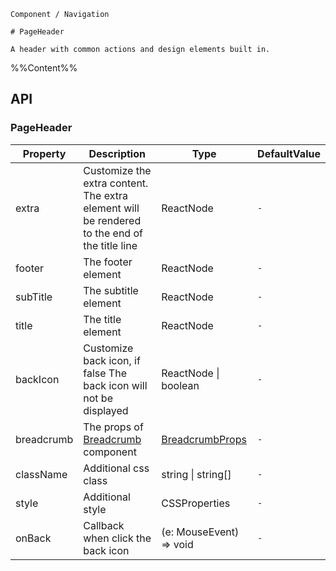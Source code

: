 `````
Component / Navigation

# PageHeader

A header with common actions and design elements built in.
`````

%%Content%%

## API

### PageHeader

|Property|Description|Type|DefaultValue|
|---|---|---|---|
|extra|Customize the extra content. The extra element will be rendered to the end of the title line|ReactNode |`-`|
|footer|The footer element|ReactNode |`-`|
|subTitle|The subtitle element|ReactNode |`-`|
|title|The title element|ReactNode |`-`|
|backIcon|Customize back icon, if false The back icon will not be displayed|ReactNode \| boolean |`-`|
|breadcrumb|The props of [Breadcrumb](/react/components/breadcrumb) component|[BreadcrumbProps](breadcrumb#breadcrumb) |`-`|
|className|Additional css class|string \| string[] |`-`|
|style|Additional style|CSSProperties |`-`|
|onBack|Callback when click the back icon|(e: MouseEvent) => void |`-`|
